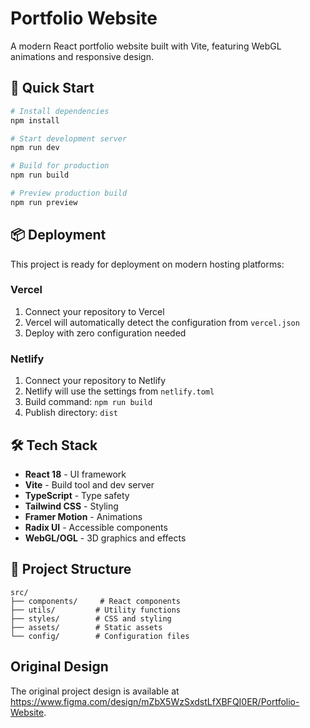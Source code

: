 # Portfolio Website

A modern React portfolio website built with Vite, featuring WebGL animations and responsive design.

## 🚀 Quick Start

```bash
# Install dependencies
npm install

# Start development server
npm run dev

# Build for production
npm run build

# Preview production build
npm run preview
```

## 📦 Deployment

This project is ready for deployment on modern hosting platforms:

### Vercel
1. Connect your repository to Vercel
2. Vercel will automatically detect the configuration from `vercel.json`
3. Deploy with zero configuration needed

### Netlify
1. Connect your repository to Netlify
2. Netlify will use the settings from `netlify.toml`
3. Build command: `npm run build`
4. Publish directory: `dist`

## 🛠️ Tech Stack

- **React 18** - UI framework
- **Vite** - Build tool and dev server
- **TypeScript** - Type safety
- **Tailwind CSS** - Styling
- **Framer Motion** - Animations
- **Radix UI** - Accessible components
- **WebGL/OGL** - 3D graphics and effects

## 📁 Project Structure

```
src/
├── components/     # React components
├── utils/         # Utility functions
├── styles/        # CSS and styling
├── assets/        # Static assets
└── config/        # Configuration files
```

## Original Design

The original project design is available at https://www.figma.com/design/mZbX5WzSxdstLfXBFQI0ER/Portfolio-Website.
